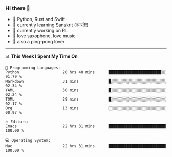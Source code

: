 ### Hi there 👋

- 📙 Python, Rust and Swift
- 🌱 currently learning Sanskrit (नमस्ते!)
- 🔭 currently working on RL
- 🎷 love saxophone, love music
- 🏓 also a ping-pong lover

<!--
**ZiqinGong/ZiqinGong** is a ✨ _special_ ✨ repository because its `README.md` (this file) appears on your GitHub profile.

Here are some ideas to get you started:

- 🔭 I’m currently working on ...
- 🌱 I’m currently learning ...
- 👯 I’m looking to collaborate on ...
- 🤔 I’m looking for help with ...
- 💬 Ask me about ...
- 📫 gongzq0301@sjtu.edu.cn
- 😄 Pronouns: ...
- ⚡ Fun fact: ...
-->

---

<!--START_SECTION:waka-->
📊 **This Week I Spent My Time On** 

```text
💬 Programming Languages: 
Python                   20 hrs 40 mins      ███████████████████████░░   91.79 % 
Markdown                 31 mins             █░░░░░░░░░░░░░░░░░░░░░░░░   02.34 % 
YAML                     30 mins             █░░░░░░░░░░░░░░░░░░░░░░░░   02.24 % 
TOML                     29 mins             █░░░░░░░░░░░░░░░░░░░░░░░░   02.17 % 
Org                      13 mins             ░░░░░░░░░░░░░░░░░░░░░░░░░   00.97 % 

🔥 Editors: 
Emacs                    22 hrs 31 mins      █████████████████████████   100.00 % 

💻 Operating System: 
Mac                      22 hrs 31 mins      █████████████████████████   100.00 % 
```


<!--END_SECTION:waka-->
